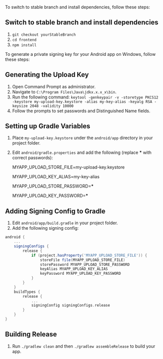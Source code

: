 To switch to stable branch and install dependencies, follow these steps:

## Switch to stable branch and install dependencies

1. `git checkout yourStableBranch`
2. `cd frontend`
3. `npm install`

To generate a private signing key for your Android app on Windows, follow these steps:

## Generating the Upload Key

1. Open Command Prompt as administrator.
2. Navigate to `C:\Program Files\Java\jdkx.x.x_x\bin`.
3. Run the following command:
   `keytool -genkeypair -v -storetype PKCS12 -keystore my-upload-key.keystore -alias my-key-alias -keyalg RSA -keysize 2048 -validity 10000`
4. Follow the prompts to set passwords and Distinguished Name fields.

## Setting up Gradle Variables

1. Place `my-upload-key.keystore` under the `android/app` directory in your project folder.
2. Edit `android/gradle.properties` and add the following (replace **\*** with correct passwords):

   MYAPP_UPLOAD_STORE_FILE=my-upload-key.keystore

   MYAPP_UPLOAD_KEY_ALIAS=my-key-alias

   MYAPP_UPLOAD_STORE_PASSWORD=**\***

   MYAPP_UPLOAD_KEY_PASSWORD=**\***

## Adding Signing Config to Gradle

1. Edit `android/app/build.gradle` in your project folder.
2. Add the following signing config:

```groovy
android {
    ...
    signingConfigs {
        release {
            if (project.hasProperty('MYAPP_UPLOAD_STORE_FILE')) {
                storeFile file(MYAPP_UPLOAD_STORE_FILE)
                storePassword MYAPP_UPLOAD_STORE_PASSWORD
                keyAlias MYAPP_UPLOAD_KEY_ALIAS
                keyPassword MYAPP_UPLOAD_KEY_PASSWORD
            }
        }
    }
    buildTypes {
        release {
            ...
            signingConfig signingConfigs.release
        }
    }
}
```

## Building Release

1. Run `./gradlew clean` and then `./gradlew assembleRelease` to build your app.
